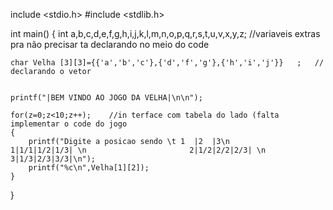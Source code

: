include <stdio.h>
#include <stdlib.h>


int main()
{
int a,b,c,d,e,f,g,h,i,j,k,l,m,n,o,p,q,r,s,t,u,v,x,y,z;  //variaveis extras pra não precisar ta declarando no meio do code
 
	char Velha [3][3]={{'a','b','c'},{'d','f','g'},{'h','i','j'}}	;   // declarando o vetor
	
	
	printf("|BEM VINDO AO JOGO DA VELHA|\n\n");
	
	for(z=0;z<10;z++);    //in terface com tabela do lado (falta implementar o code do jogo
	{
		printf("Digite a posicao sendo \t 1  |2  |3\n                       1|1/1|1/2|1/3| \n                       2|1/2|2/2|2/3| \n                       3|1/3|2/3|3/3|\n");
		printf("%c\n",Velha[1][2]);
	}
	
	
}
